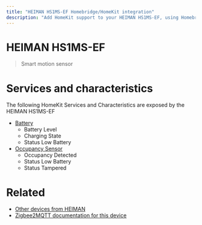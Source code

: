 ```yaml
---
title: "HEIMAN HS1MS-EF Homebridge/HomeKit integration"
description: "Add HomeKit support to your HEIMAN HS1MS-EF, using Homebridge, Zigbee2MQTT and homebridge-z2m."
---
```

<!---
This file has been GENERATED using src/docgen/docgen.ts
DO NOT EDIT THIS FILE MANUALLY!
-->
# HEIMAN HS1MS-EF
> Smart motion sensor


# Services and characteristics
The following HomeKit Services and Characteristics are exposed by
the HEIMAN HS1MS-EF

* [Battery](../../battery.md)
  * Battery Level
  * Charging State
  * Status Low Battery
* [Occupancy Sensor](../../sensors.md)
  * Occupancy Detected
  * Status Low Battery
  * Status Tampered


# Related
* [Other devices from HEIMAN](../index.md#heiman)
* [Zigbee2MQTT documentation for this device](https://www.zigbee2mqtt.io/devices/HS1MS-EF.html)